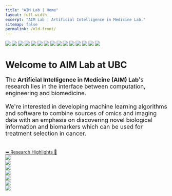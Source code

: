 ```yaml
---
title: "AIM Lab | Home"
layout: full-width
excerpt: "AIM Lab | Artificial Intelligence in Medicine Lab."
sitemap: false
permalink: /old-front/
---
```


<div class="front-effect-container">
    <div class="arrow-container">
        <div class="arrow"></div>
    </div>
    <img class="image" data-index="0" data-status="inactive" src="../img/front_effect/OvCa-Zoom.jpg" />
    <img class="image" data-index="1" data-status="inactive" src="../img/front_effect/OvCa-Zoom7.jpg" />
    <img class="image" data-index="2" data-status="inactive" src="../img/front_effect/OvCa-Zoom6.jpg" />
    <img class="image" data-index="3" data-status="inactive" src="../img/front_effect/OvCa-Zoom8.jpg" />
    <img class="image" data-index="4" data-status="inactive" src="../img/front_effect/OvCa-Zoom12.jpg" />
    <img class="image" data-index="5" data-status="inactive" src="../img/front_effect/OvCa-Zoom9.jpg" />
    <img class="image" data-index="6" data-status="inactive" src="../img/front_effect/OvCa-Zoom13.jpg" />
    <img class="image" data-index="7" data-status="inactive" src="../img/front_effect/OvCa-Zoom15.jpg" />
    <img class="image" data-index="8" data-status="inactive" src="../img/front_effect/OvCa-Zoom3.jpg" />
    <img class="image" data-index="9" data-status="inactive" src="../img/front_effect/OvCa-Zoom11.jpg" />
    <img class="image" data-index="10" data-status="inactive" src="../img/front_effect/OvCa-Zoom10.jpg" />
    <img class="image" data-index="11" data-status="inactive" src="../img/front_effect/OvCa-Zoom4.jpg" />
    <img class="image" data-index="12" data-status="inactive" src="../img/front_effect/OvCa-Zoom2.jpg" />
    <img class="image" data-index="13" data-status="inactive" src="../img/front_effect/OvCa-Zoom14.jpg" />
    <img class="image" data-index="14" data-status="inactive" src="../img/front_effect/OvCa-Zoom5.jpg" />
</div>

<div>
    <div class="container-fluid front-textbox">
        <div class="section">
            <div>
                <h1 class="title"><b>Welcome to AIM Lab at UBC</b></h1>
                <p style="font-size: 18px">
                The <b>Artificial Intelligence in Medicine (AIM) Lab</b>'s research lies in the interface between computation, engineering and biomedicine.
                <br><br>
                We're interested in developing machine learning algorithms and software to combine sources of omics and imaging data with an emphasis on discovering novel biological information and biomarkers which can be used for treatment selection in cancer.
                <br><br>
                </p>
            </div>
        </div>
    </div>
    <div class="front-banner"><a href="/projects" class="btn front-btn">➥ Research Highlights 📝</a>
    </div>
    <div class="front-image-container">
        <div class="swiper">
                <div class="swiper-wrapper">
                    <div class="swiper-slide">
                        <img class="front-image" src="../img/Meetup7.jpg"/>
                    </div>
                    <div class="swiper-slide">
                        <img class="front-image" src="../img/Meetup6.jpg"/>
                    </div>
                    <div class="swiper-slide">
                        <img class="front-image" src="../img/Meetup1.jpg"/>
                    </div>
                    <div class="swiper-slide">
                        <img class="front-image" src="../img/Meetup2.jpg"/>
                    </div>
                    <div class="swiper-slide">
                        <img class="front-image" src="../img/Meetup3.jpg"/>
                    </div>
                    <div class="swiper-slide">
                        <img class="front-image" src="../img/Meetup4.jpg"/>
                    </div>
                    <div class="swiper-slide">
                        <img class="front-image" src="../img/Meetup5.JPG"/>
                    </div>
                </div>
            <div class="swiper-pagination"></div>
            <div class="swiper-button-prev"></div>
            <div class="swiper-button-next"></div>
            <div class="swiper-scrollbar"></div>
        </div>
    </div>
</div>
